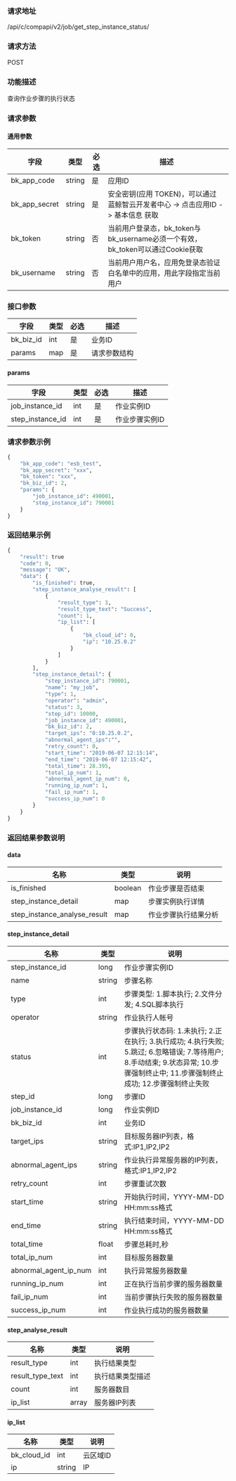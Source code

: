
### 请求地址

/api/c/compapi/v2/job/get_step_instance_status/



### 请求方法

POST


### 功能描述

查询作业步骤的执行状态

### 请求参数


#### 通用参数

| 字段 | 类型 | 必选 |  描述 |
|-----------|------------|--------|------------|
| bk_app_code  |  string    | 是 | 应用ID     |
| bk_app_secret|  string    | 是 | 安全密钥(应用 TOKEN)，可以通过 蓝鲸智云开发者中心 -&gt; 点击应用ID -&gt; 基本信息 获取 |
| bk_token     |  string    | 否 | 当前用户登录态，bk_token与bk_username必须一个有效，bk_token可以通过Cookie获取 |
| bk_username  |  string    | 否 | 当前用户用户名，应用免登录态验证白名单中的应用，用此字段指定当前用户 |

### 接口参数

| 字段      |  类型      | 必选   |  描述      |
|-----------|------------|--------|------------|
| bk_biz_id   |  int     | 是     | 业务ID |
| params      |  map     | 是     | 请求参数结构 |

#### params

| 字段      |  类型      | 必选   |  描述      |
|-----------|------------|--------|------------|
| job_instance_id   |  int     | 是     | 作业实例ID |
| step_instance_id  |  int     | 是     | 作业步骤实例ID |


### 请求参数示例

```python
{
    "bk_app_code": "esb_test",
    "bk_app_secret": "xxx",
    "bk_token": "xxx",
    "bk_biz_id": 2,
    "params": {
        "job_instance_id": 490001,
        "step_instance_id": 790001
    }
}
```

### 返回结果示例

```python
{
    "result": true
    "code": 0,
    "message": "OK",
    "data": {
        "is_finished": true,
        "step_instance_analyse_result": [
            {
                "result_type": 3,
                "result_type_text": "Success",
                "count": 1,
                "ip_list": [
                    {
                        "bk_cloud_id": 0,
                        "ip": "10.25.0.2"
                    }
                ]
            }
        ],
        "step_instance_detail": {
            "step_instance_id": 790001,
            "name": "my_job",
            "type": 1,
            "operator": "admin",
            "status": 3,
            "step_id": 10000,
            "job_instance_id": 490001,
            "bk_biz_id": 2,
            "target_ips": "0:10.25.0.2",
            "abnormal_agent_ips":"",
            "retry_count": 0,
            "start_time": "2019-06-07 12:15:14",
            "end_time": "2019-06-07 12:15:42",
            "total_time": 28.395,
            "total_ip_num": 1,
            "abnormal_agent_ip_num": 0,
            "running_ip_num": 1,
            "fail_ip_num": 1,
            "success_ip_num": 0
        }
    }
}
```

### 返回结果参数说明

#### data

|   名称   |  类型  |           说明             |
| ------------ | ---------- | ------------------------------ |
| is_finished | boolean | 作业步骤是否结束 |
| step_instance_detail | map | 步骤实例执行详情 | 
| step_instance_analyse_result | map | 作业步骤执行结果分析 | 

#### step_instance_detail

|   名称   |  类型  |           说明             |
| ------------ | ---------- | ------------------------------ |
| step_instance_id | long   | 作业步骤实例ID | 
| name             | string | 步骤名称| 
| type             | int    | 步骤类型: 1.脚本执行; 2.文件分发; 4.SQL脚本执行| 
| operator         | string | 作业执行人帐号 | 
| status           | int    | 步骤执行状态码: 1.未执行; 2.正在执行; 3.执行成功; 4.执行失败; 5.跳过; 6.忽略错误; 7.等待用户; 8.手动结束; 9.状态异常; 10.步骤强制终止中; 11.步骤强制终止成功; 12.步骤强制终止失败|
| step_id          | long   | 步骤ID | 
| job_instance_id  | long   | 作业实例ID | 
| bk_biz_id        | int    | 业务ID | 
| target_ips       | string | 目标服务器IP列表，格式:IP1,IP2,IP2 | 
| abnormal_agent_ips | string  | 作业执行异常服务器的IP列表，格式:IP1,IP2,IP2 | 
| retry_count      | int    | 步骤重试次数 | 
| start_time       | string | 开始执行时间，YYYY-MM-DD HH:mm:ss格式 | 
| end_time         | string | 执行结束时间，YYYY-MM-DD HH:mm:ss格式 | 
| total_time       | float | 步骤总耗时,秒| 
| total_ip_num     | int   | 目标服务器数量 |
| abnormal_agent_ip_num |int| 执行异常服务器数量| 
| running_ip_num   | int   | 正在执行当前步骤的服务器数量| 
| fail_ip_num      | int   | 当前步骤执行失败的服务器数量| 
| success_ip_num   | int   | 作业执行成功的服务器数量| 

#### step_analyse_result 

|   名称   |  类型  |           说明             |
| ------------ | ---------- | ------------------------------ |
|result_type      | int | 执行结果类型| 
|result_type_text | int | 执行结果类型描述 | 
|count            | int | 服务器数目| 
|ip_list          | array | 服务器IP列表| 

#### ip_list 

|   名称   |  类型  |           说明             |
| ------------ | ---------- | ------------------------------ |
|bk_cloud_id   | int | 云区域ID | 
|ip            | string | IP |